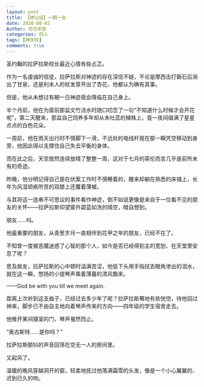```yaml
---
layout: post
title: 【神父组】一期一会
date: 2020-08-02
Author: 司马写意
categories: 同人
tags: [神学校]
comments: true
---
```


圣约翰的拉萨拉斯校长最近心情有些忐忑。

作为一名虔诚的信徒，拉萨拉斯对神迹的存在深信不疑，不论是摩西击打磐石后淌出了甘泉，还是利未人的杖发芽开出了杏花，他都认为确有其事。

但是，他从未想过有朝一日神迹竟会降临在自己身上。

半个月前，他在为窗前那盆文竹浇水时随口叨念了一句“不知道什么时候才会开花呢”，第二天醒来，那盆自己饲养多年却从未吐蕊的植株上，竟一夜间缀满了星星点点的白色花朵。

一周前，他在雨天出行时不慎脚下一滑，不远处的电线杆竟在那一瞬凭空移动到身旁，他因此得以支撑住自己失去平衡的身体。

而在此之后，天空居然连续放晴了整整一周，这对于七月的英伦而言几乎是前所未有的奇迹。

昨晚，他分明记得自己是在伏案工作时不慎睡着的，醒来却躺在熟悉的床铺上，长年为风湿顽疾所苦的双膝上还覆着薄被。

与其将这一连串不可思议的事件看作神迹，倒不如说更像是来自于一位看不见的朋友的关怀——拉萨拉斯仰望窗外碧蓝如洗的晴空，暗自想到。

朋友……吗。

他最重要的朋友，从青葱岁月一直相伴到花甲之年的朋友，已经不在了。

不知曾一度被恶魔迷惑了心智的那个人，如今是否已经得到主的宽恕、在天堂里安息了呢？

思及故友，拉萨拉斯的心中顿时溢满苦涩，他低下头用手指拭去眼角渗出的泪水，就在这一瞬，悠扬的小提琴声乘着薄暮的清风飘来。

——God be with you till we meet again.

距离上次听到这支曲子，已经过去多少年了呢？拉萨拉斯蓦地有些恍惚，待他回过神来，脚步已不由自主地向着琴声传来的方向——四年级的学生宿舍走去。

他推开某间寝室的门，琴声戛然而止。

“奥古斯特……是你吗？”

拉萨拉斯颤抖的声音回荡在空无一人的房间里。

又起风了。

温暖的晚风穿越洞开的窗，轻柔地抚过他落满霜雪的头发，像是一个小心翼翼的、迟到已久的吻。
